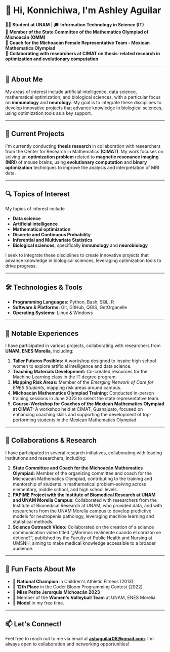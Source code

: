 # 🌟 Hi, Konnichiwa, I'm Ashley Aguilar  

👩‍💻 **Student at UNAM** | 🎓 **Information Technology in Science (IT)**  
🌟 **Member of the State Committee of the Mathematics Olympiad of Michoacán (OMM)**  
🌟 **Coach for the Michoacán Female Representative Team - Mexican Mathematics Olympiad**  
📍 **Collaborating with researchers at CIMAT on thesis-related research in optimization and evolutionary computation**

---

## 🚀 About Me  
<p>
My areas of interest include artificial intelligence, data science, mathematical optimization, and biological sciences, with a particular focus on <strong>immunology</strong> and <strong>neurology</strong>. My goal is to integrate these disciplines to develop innovative projects that advance knowledge in biological sciences, using optimization tools as a key support.
</p>


---

## 🔬 Current Projects  
I'm currently conducting **thesis research** in collaboration with researchers from the Center for Research in Mathematics **(CIMAT)**. My work focuses on solving an **optimization problem** related to **magnetic resonance imaging (MRI)** of mouse brains, using **evolutionary computation** and **binary optimization** techniques to improve the analysis and interpretation of MRI data.

---

## 🔍 Topics of Interest  
My topics of interest include 
- **Data science**
- **Artificial intelligence**
- **Mathematical optimization**
- **Discrete and Continuous Probability**
- **Inferential and Multivariate Statistics**  
-  **Biological sciences**, specifically **immunology** and **neurobiology**
  
I seek to integrate these disciplines to create innovative projects that advance knowledge in biological sciences, leveraging optimization tools to drive progress.

---

## 🛠️ Technologies & Tools  
- **Programming Languages:** Python, Bash, SQL, R  
- **Software & Platforms:** Git, GitHub, QGIS, GetOrganelle  
- **Operating Systems:** Linux & Windows  

---

## 🌟 Notable Experiences  
I have participated in various projects, collaborating with researchers from **UNAM, ENES Morelia**, including:  
1. **Taller Futuros Posibles:** A workshop designed to inspire high school women to explore artificial intelligence and data science.  
2. **Teaching Materials Development:** Co-created resources for the Machine Learning class in the IT degree program.  
3. **Mapping Risk Areas:** Member of the *Emerging Network of Care for ENES Students*, mapping risk areas around campus.  
4. **Michoacán Mathematics Olympiad Training:** Conducted in-person training sessions in June 2023 to select the state representative team.
5. **Course-Workshop for Coaches of the Mexican Mathematics Olympiad at CIMAT:** A workshop held at CIMAT, Guanajuato, focused on enhancing coaching skills and supporting the development of top-performing students in the Mexican Mathematics Olympiad.

---

## 🔬 Collaborations & Research  
I have participated in several research initiatives, collaborating with leading institutions and researchers, including:
1. **State Committee and Coach for the Michoacán Mathematics Olympiad:** Member of the organizing committee and coach for the Michoacán Mathematics Olympiad, contributing to the training and mentorship of students in mathematical problem-solving across elementary, middle school, and high school levels.
2. **PAPIME Project with the Institute of Biomedical Research at UNAM and UNAM Morelia Campus:** Collaborated with researchers from the Institute of Biomedical Research at UNAM, who provided data, and with researchers from the UNAM Morelia campus to develop predictive models for neutropenia pathology, leveraging machine learning and statistical methods.
3. **Science Outreach Video:** Collaborated on the creation of a science communication video titled “¿Morimos realmente cuando el corazón se detiene?”, published by the Faculty of Public Health and Nursing at UMSNH, aiming to make medical knowledge accessible to a broader audience.
---


## 🏅 Fun Facts About Me  
- 🥇 **National Champion** in Children's Athletic Fitness (2013)  
- 🌟 **12th Place** in the Coder Bloom Programming Contest (2022)  
- 👑 **Miss Petite Jerarquía Michoacán 2023**  
- 🏐 Member of the **Women's Volleyball Team** at UNAM, ENES Morelia  
- 📸 **Model** in my free time.
---

## 📫 Let's Connect!  
Feel free to reach out to me via email at **ashaguilar06@gmail.com**. I'm always open to collaboration and networking opportunities!  
